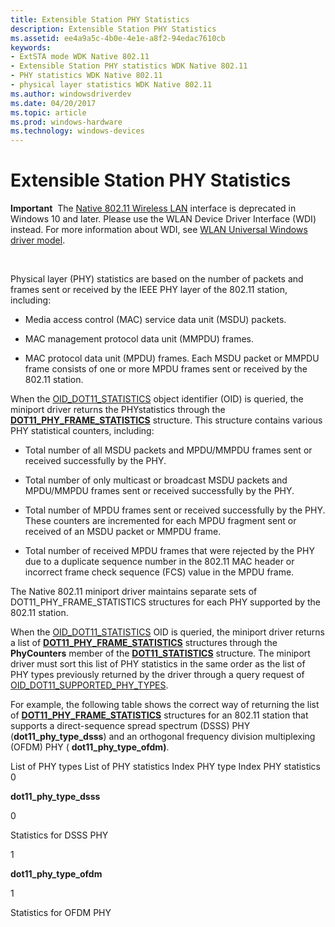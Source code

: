 ```yaml
---
title: Extensible Station PHY Statistics
description: Extensible Station PHY Statistics
ms.assetid: ee4a9a5c-4b0e-4e1e-a8f2-94edac7610cb
keywords:
- ExtSTA mode WDK Native 802.11
- Extensible Station PHY statistics WDK Native 802.11
- PHY statistics WDK Native 802.11
- physical layer statistics WDK Native 802.11
ms.author: windowsdriverdev
ms.date: 04/20/2017
ms.topic: article
ms.prod: windows-hardware
ms.technology: windows-devices
---
```


# Extensible Station PHY Statistics


**Important**  The [Native 802.11 Wireless LAN](native-802-11-wireless-lan4.md) interface is deprecated in Windows 10 and later. Please use the WLAN Device Driver Interface (WDI) instead. For more information about WDI, see [WLAN Universal Windows driver model](wifi-universal-driver-model.md).

 

Physical layer (PHY) statistics are based on the number of packets and frames sent or received by the IEEE PHY layer of the 802.11 station, including:

-   Media access control (MAC) service data unit (MSDU) packets.

-   MAC management protocol data unit (MMPDU) frames.

-   MAC protocol data unit (MPDU) frames. Each MSDU packet or MMPDU frame consists of one or more MPDU frames sent or received by the 802.11 station.

When the [OID\_DOT11\_STATISTICS](https://msdn.microsoft.com/library/windows/hardware/ff569420) object identifier (OID) is queried, the miniport driver returns the PHYstatistics through the [**DOT11\_PHY\_FRAME\_STATISTICS**](https://msdn.microsoft.com/library/windows/hardware/ff548733) structure. This structure contains various PHY statistical counters, including:

-   Total number of all MSDU packets and MPDU/MMPDU frames sent or received successfully by the PHY.

-   Total number of only multicast or broadcast MSDU packets and MPDU/MMPDU frames sent or received successfully by the PHY.

-   Total number of MPDU frames sent or received successfully by the PHY. These counters are incremented for each MPDU fragment sent or received of an MSDU packet or MMPDU frame.

-   Total number of received MPDU frames that were rejected by the PHY due to a duplicate sequence number in the 802.11 MAC header or incorrect frame check sequence (FCS) value in the MPDU frame.

The Native 802.11 miniport driver maintains separate sets of DOT11\_PHY\_FRAME\_STATISTICS structures for each PHY supported by the 802.11 station.

When the [OID\_DOT11\_STATISTICS](https://msdn.microsoft.com/library/windows/hardware/ff569420) OID is queried, the miniport driver returns a list of [**DOT11\_PHY\_FRAME\_STATISTICS**](https://msdn.microsoft.com/library/windows/hardware/ff548733) structures through the **PhyCounters** member of the [**DOT11\_STATISTICS**](https://msdn.microsoft.com/library/windows/hardware/ff548779) structure. The miniport driver must sort this list of PHY statistics in the same order as the list of PHY types previously returned by the driver through a query request of [OID\_DOT11\_SUPPORTED\_PHY\_TYPES](https://msdn.microsoft.com/library/windows/hardware/ff569426).

For example, the following table shows the correct way of returning the list of [**DOT11\_PHY\_FRAME\_STATISTICS**](https://msdn.microsoft.com/library/windows/hardware/ff548733) structures for an 802.11 station that supports a direct-sequence spread spectrum (DSSS) PHY (**dot11\_phy\_type\_dsss**) and an orthogonal frequency division multiplexing (OFDM) PHY ( **dot11\_phy\_type\_ofdm)**.

List of PHY types
List of PHY statistics
Index
PHY type
Index
PHY statistics
0

**dot11\_phy\_type\_dsss**

0

Statistics for DSSS PHY

1

**dot11\_phy\_type\_ofdm**

1

Statistics for OFDM PHY

 

 

 





